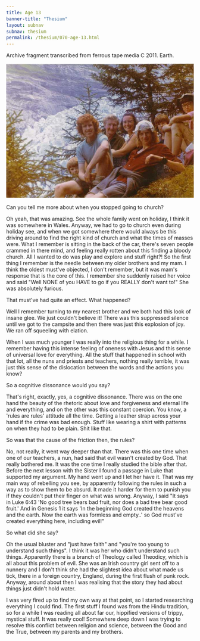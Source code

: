 ```yaml
---
title: Age 13
banner-title: "Thesium" 
layout: subnav 
subnav: thesium 
permalink: /thesium/070-age-13.html
---
```


<div class="data">
Archive fragment transcribed from ferrous tape media C 2011. Earth.
</div>

![family holiday](/assets/images/bio/eiger.jpg)

<div class="speech">
Can you tell me more about when you stopped going to church?

Oh yeah, that was amazing. See the whole family went on holiday, I think it was
somewhere in Wales. Anyway, we had to go to church even during holiday see, and
when we got somewhere there would always be this driving around to find the
right kind of church and what the times of masses were. What I remember is
sitting in the back of the car, there's seven people crammed in there mind, and
feeling really rotten about this finding a bloody church. All I wanted to do
was play and explore and stuff right?! So the first thing I remember is the
needle between my older brothers and my mam. I think the oldest must've
objected, I don't remember, but it was mam's response that is the core of this.
I remember she suddenly raised her voice and said "Well NONE of you HAVE to go
if you REALLY don't want to!" She was absolutely furious.  

That must've had quite an effect. What happened?  

Well I remember turning to my nearest brother and we both had this look of
insane glee. We just couldn't believe it! There was this suppressed silence
until we got to the campsite and then there was just this explosion of joy. We
ran off squeeling with elation.  

When I was much younger I was really into the religious thing for a while. I
remember having this intense feeling of oneness with Jesus and this sense of
universal love for everything. All the stuff that happened in school with that
lot, all the nuns and priests and teachers, nothing really terrible, it was
just this sense of the dislocation between the words and the actions you know?  

So a cognitive dissonance would you say?  

That's right, exactly, yes, a cognitive dissonance. There was on the one hand
the beauty of the rhetoric about love and forgiveness and eternal life and
everything, and on the other was this constant coercion. You know, a 'rules are
rules' attitude all the time. Getting a leather strap across your hand if the
crime was bad enough. Stuff like wearing a shirt with patterns on when they had
to be plain. Shit like that.  

So was that the cause of the friction then, the rules?  

No, not really, it went way deeper than that. There was this one time when one
of our teachers, a nun, had said that evil wasn't created by God. That really
bothered me. It was the one time I really studied the bible after that. Before
the next lesson with the Sister I found a passage in Luke that supported my
argument. My hand went up and I let her have it. That was my main way of
rebelling you see, by apparently following the rules in such a way as to show
them to be absurd. It made it harder for them to punish you if they couldn't
put their finger on what was wrong. Anyway, I said "It says in Luke 6:43 'No
good tree bears bad fruit, nor does a bad tree bear good fruit.' And in Genesis
1 it says 'In the beginning God created the heavens and the earth. Now the
earth was formless and empty..' so God must've created everything here,
including evil!"  

So what did she say?  

Oh the usual bluster and "just have faith" and "you're too young to understand
such things". I think it was her who didn't understand such things. Apparently
there is a branch of Theology called Theodicy, which is all about this problem
of evil. She was an Irish country girl sent off to a nunnery and I don't think
she had the slightest idea about what made us tick, there in a foreign country,
England, during the first flush of punk rock. Anyway, around about then I was
realising that the story they had about things just didn't hold water. 

I was very fired up to find my own way at that point, so I started researching
everything I could find. The first stuff I found was from the Hindu tradition,
so for a while I was reading all about far our, hippified versions of trippy,
mystical stuff. It was really cool! Somewhere deep down I was trying to resolve
this conflict between religion and science, between the Good and the True,
between my parents and my brothers. 
</div>
